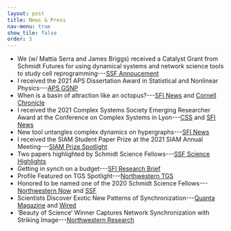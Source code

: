 ```yaml
---
layout: post
title: News & Press
nav-menu: true
show_tile: false
order: 3
---
```


* We (w/ Mattia Serra and James Briggs) received a Catalyst Grant from Schmidt Futures for using dynamical systems and network science tools to study cell reprogramming---[SSF Annoucement](https://schmidtsciencefellows.org/news/catalyst-grant-awardees/)
* I received the 2021 APS Dissertation Award in Statistical and Nonlinear Physics---[APS GSNP](https://www.aps.org/programs/honors/prizes/gsnpthesis.cfm)
* When is a basin of attraction like an octopus?---[SFI News](https://www.santafe.edu/news-center/news/when-basin-attraction-octopus) and [Cornell Chronicle](https://news.cornell.edu/stories/2021/11/when-basin-attraction-octopus)
* I received the 2021 Complex Systems Society Emerging Researcher Award at the Conference on Complex Systems in Lyon---[CSS](https://cssociety.org/news/112) and [SFI News](https://www.santafe.edu/news-center/news/yuanzhao-zhang-receives-inaugural-award-complex-systems-society)
* New tool untangles complex dynamics on hypergraphs---[SFI News](https://www.santafe.edu/news-center/news/new-tool-untangles-complex-dynamics-hypergraphs)
* I received the SIAM Student Paper Prize at the 2021 SIAM Annual Meeting---[SIAM Prize Spotlight](https://sinews.siam.org/Details-Page/an21-prize-spotlight#YZ)
* Two papers highlighted by Schmidt Science Fellows---[SSF Science Highlights](https://schmidtsciencefellows.org/news/science-highlights-from-the-community/)
* Getting in synch on a budget---[SFI Research Brief](https://www.santafe.edu/news-center/news/research-brief-getting-synch-budget)
* Profile Featured on TGS Spotlight---[Northwestern TGS](https://www.tgs.northwestern.edu/about/our-people/spotlight/yuanzhao-zhang.html)
* Honored to be named one of the 2020 Schmidt Science Fellows---[Northwestern Now](https://news.northwestern.edu/stories/2020/04/andrea-daquino-and-yuanzhao-zhang-named-2020-schmidt-science-fellows/) and [SSF](https://schmidtsciencefellows.org/news/2020-cohort/)
* Scientists Discover Exotic New Patterns of Synchronization---[Quanta Magazine](https://www.quantamagazine.org/physicists-discover-exotic-patterns-of-synchronization-20190404/) and [Wired](https://www.wired.com/story/the-math-of-how-crickets-starlings-and-neurons-sync-up)
* ‘Beauty of Science’ Winner Captures Network Synchronization with Striking Image---[Northwestern Research](https://www.research.northwestern.edu/beauty-science-winner-captures-network-synchronization-striking-image/)
